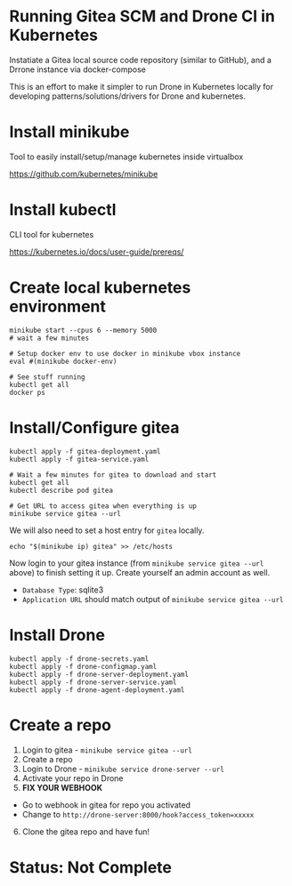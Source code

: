 # Running Gitea SCM and Drone CI in Kubernetes

Instatiate a Gitea local source code repository (similar to GitHub), and a Drrone instance via docker-compose

This is an effort to make it simpler to run Drone in Kubernetes locally for
developing patterns/solutions/drivers for Drone and kubernetes.

# Install minikube

Tool to easily install/setup/manage kubernetes inside virtualbox

https://github.com/kubernetes/minikube

# Install kubectl

CLI tool for kubernetes

https://kubernetes.io/docs/user-guide/prereqs/

# Create local kubernetes environment

```
minikube start --cpus 6 --memory 5000
# wait a few minutes

# Setup docker env to use docker in minikube vbox instance
eval #(minikube docker-env)

# See stuff running
kubectl get all
docker ps
```

# Install/Configure gitea

```
kubectl apply -f gitea-deployment.yaml
kubectl apply -f gitea-service.yaml

# Wait a few minutes for gitea to download and start
kubectl get all
kubectl describe pod gitea

# Get URL to access gitea when everything is up
minikube service gitea --url
```

We will also need to set a host entry for `gitea` locally.

```
echo "$(minikube ip) gitea" >> /etc/hosts
```

Now login to your gitea instance (from `minikube service gitea --url` above) to finish setting it up.  Create yourself an admin account as well.

* `Database Type`: sqlite3
* `Application URL` should match output of `minikube service gitea --url`

# Install Drone

```
kubectl apply -f drone-secrets.yaml
kubectl apply -f drone-configmap.yaml
kubectl apply -f drone-server-deployment.yaml
kubectl apply -f drone-server-service.yaml
kubectl apply -f drone-agent-deployment.yaml
```

# Create a repo

1. Login to gitea - `minikube service gitea --url`
2. Create a repo
3. Login to Drone - `minikube service drone-server --url`
4. Activate your repo in Drone
5. **FIX YOUR WEBHOOK**
  * Go to webhook in gitea for repo you activated
  * Change to `http://drone-server:8000/hook?access_token=xxxxx`
6. Clone the gitea repo and have fun!

# Status: Not Complete

